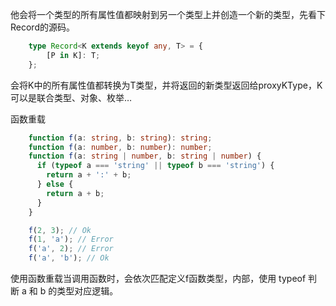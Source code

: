 他会将一个类型的所有属性值都映射到另一个类型上并创造一个新的类型，先看下Record的源码。

```typescript
    type Record<K extends keyof any, T> = {
        [P in K]: T;
    };
```

会将K中的所有属性值都转换为T类型，并将返回的新类型返回给proxyKType，K可以是联合类型、对象、枚举…


函数重载
```typescript
    function f(a: string, b: string): string;
    function f(a: number, b: number): number;
    function f(a: string | number, b: string | number) {
      if (typeof a === 'string' || typeof b === 'string') {
        return a + ':' + b;
      } else {
        return a + b; 
      }
    }

    f(2, 3); // Ok
    f(1, 'a'); // Error
    f('a', 2); // Error
    f('a', 'b'); // Ok
```

使用函数重载当调用函数时，会依次匹配定义f函数类型，内部，使用 typeof 判断 a 和 b 的类型对应逻辑。